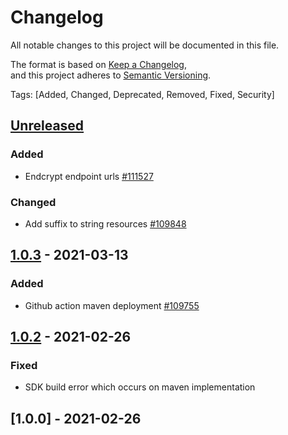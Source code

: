 # Changelog  
All notable changes to this project will be documented in this file.  

The format is based on [Keep a Changelog](https://keepachangelog.com/en/1.0.0/),  
and this project adheres to [Semantic Versioning](https://semver.org/spec/v2.0.0.html).  

Tags: [Added, Changed, Deprecated, Removed, Fixed, Security]

## [Unreleased](https://github.com/multinetinventiv/MultiPay-Android-Sdk/compare/v1.0.3...HEAD)

### Added
- Endcrypt endpoint urls [#111527](http://isttfs02:8080/tfs/MultinetCollection/Prj%20-%20%C4%B0sfanbul/_workitems/edit/111527)

### Changed
- Add suffix to string resources [#109848](http://isttfs02:8080/tfs/MultinetCollection/Prj%20-%20%C4%B0sfanbul/_workitems/edit/109848)

## [1.0.3](https://github.com/multinetinventiv/MultiPay-Android-Sdk/compare/v1.0.2...1.0.3) - 2021-03-13

### Added
- Github action maven deployment [#109755](http://isttfs02:8080/tfs/MultinetCollection/Prj%20-%20%C4%B0sfanbul/_workitems/edit/109755)

## [1.0.2](https://github.com/multinetinventiv/MultiPay-Android-Sdk/compare/v1.0.0...1.0.2) - 2021-02-26

### Fixed
- SDK build error which occurs on maven implementation

## [1.0.0] - 2021-02-26
